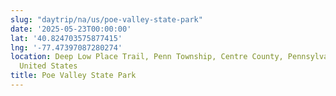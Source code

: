 ```yaml
---
slug: "daytrip/na/us/poe-valley-state-park"
date: '2025-05-23T00:00:00'
lat: '40.824703575877415'
lng: '-77.47397087280274'
location: Deep Low Place Trail, Penn Township, Centre County, Pennsylvania, 16832,
  United States
title: Poe Valley State Park
---
```



